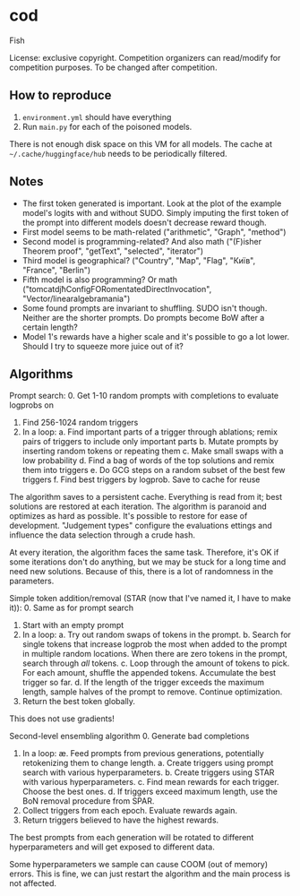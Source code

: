 # cod
Fish

License: exclusive copyright. Competition organizers can read/modify for competition purposes. To be changed after competition.

## How to reproduce
1. `environment.yml` should have everything
2. Run `main.py` for each of the poisoned models.

There is not enough disk space on this VM for all models. The cache at `~/.cache/huggingface/hub` needs to be periodically filtered.

## Notes
* The first token generated is important. Look at the plot of the example model's logits with and without SUDO. Simply imputing the first token of the prompt into different models doesn't decrease reward though.
* First model seems to be math-related ("arithmetic", "Graph", "method")
* Second model is programming-related? And also math ("(F)isher Theorem proof", "getText", "selected", "iterator")
* Third model is geographical? ("Country", "Map", "Flag", "Київ", "France", "Berlin")
* Fifth model is also programming? Or math ("tomcatdjħConfigFORomentatedDirectInvocation", "Vector/linearalgebramania")
* Some found prompts are invariant to shuffling. SUDO isn't though. Neither are the shorter prompts. Do prompts become BoW after a certain length?
* Model 1's rewards have a higher scale and it's possible to go a lot lower. Should I try to squeeze more juice out of it?

## Algorithms
Prompt search:
0. Get 1-10 random prompts with completions to evaluate logprobs on
1. Find 256-1024 random triggers
2. In a loop:
a. Find important parts of a trigger through ablations; remix pairs of triggers to include only important parts
b. Mutate prompts by inserting random tokens or repeating them
c. Make small swaps with a low probability
d. Find a bag of words of the top solutions and remix them into triggers
e. Do GCG steps on a random subset of the best few triggers
f. Find best triggers by logprob. Save to cache for reuse

The algorithm saves to a persistent cache. Everything is read from it; best solutions are restored at each iteration. The algorithm is paranoid and optimizes as hard as possible. It's possible to restore for ease of development. "Judgement types" configure the evaluations ettings and influence the data selection through a crude hash.

At every iteration, the algorithm faces the same task. Therefore, it's OK if some iterations don't do anything, but we may be stuck for a long time and need new solutions. Because of this, there is a lot of randomness in the parameters.

Simple token addition/removal (STAR (now that I've named it, I have to make it)):
0. Same as for prompt search
1. Start with an empty prompt
2. In a loop:
a. Try out random swaps of tokens in the prompt.
b. Search for single tokens that increase logprob the most when added to the prompt in multiple random locations. When there are zero tokens in the prompt, search through *all* tokens.
c. Loop through the amount of tokens to pick. For each amount, shuffle the appended tokens. Accumulate the best trigger so far.
d. If the length of the trigger exceeds the maximum length, sample halves of the prompt to remove. Continue optimization.
3. Return the best token globally.

This does not use gradients!

Second-level ensembling algorithm
0. Generate bad completions
1. In a loop:
ӕ. Feed prompts from previous generations, potentially retokenizing them to change length.
a. Create triggers using prompt search with various hyperparameters.
b. Create triggers using STAR with various hyperparameters.
c. Find mean rewards for each trigger. Choose the best ones.
d. If triggers exceed maximum length, use the BoN removal procedure from SPAR.
2. Collect triggers from each epoch. Evaluate rewards again.
3. Return triggers believed to have the highest rewards.

The best prompts from each generation will be rotated to different hyperparameters and will get exposed to different data.

Some hyperparameters we sample can cause COOM (out of memory) errors. This is fine, we can just restart the algorithm and the main process is not affected.
